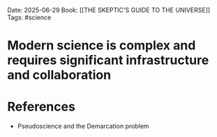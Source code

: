Date: 2025-06-29
Book: [[THE SKEPTIC'S GUIDE TO THE UNIVERSE]]
Tags: #science 
# Modern science is complex and requires significant infrastructure and collaboration



# References
- Pseudoscience and the Demarcation problem 